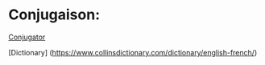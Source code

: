 # Conjugaison:

[Conjugator](http://conjugator.reverso.net/conjugation-french.html)

[Dictionary]
(https://www.collinsdictionary.com/dictionary/english-french/)


